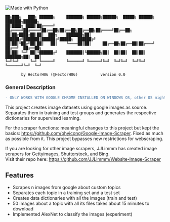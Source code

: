 ![Made with Python](https://forthebadge.com/images/badges/made-with-python.svg)

```ascii
██╗███╗   ███╗ ██████╗     ███████╗ ██████╗██████╗  █████╗ ██████╗ ███████╗██████╗ 
██║████╗ ████║██╔════╝     ██╔════╝██╔════╝██╔══██╗██╔══██╗██╔══██╗██╔════╝██╔══██╗
██║██╔████╔██║██║  ███╗    ███████╗██║     ██████╔╝███████║██████╔╝█████╗  ██████╔╝
██║██║╚██╔╝██║██║   ██║    ╚════██║██║     ██╔══██╗██╔══██║██╔═══╝ ██╔══╝  ██╔══██╗
██║██║ ╚═╝ ██║╚██████╔╝    ███████║╚██████╗██║  ██║██║  ██║██║     ███████╗██║  ██║
╚═╝╚═╝     ╚═╝ ╚═════╝     ╚══════╝ ╚═════╝╚═╝  ╚═╝╚═╝  ╚═╝╚═╝     ╚══════╝╚═╝  ╚═╝

       by HectorH06 (@HectorH06)          version 0.0
```

### General Description

```diff
- ONLY WORKS WITH GOOGLE CHROME INSTALLED ON WINDOWS OS, other OS might not be supported even if the webdriver version is changed
```

This project creates image datasets using google images as source. Separates them in training and test groups and generates the respective dictionaries for supervised learning.

For the scraper functions: meaningful changes to this project but kept the basics: https://github.com/ohyicong/Google-Image-Scraper. Fixed as much as possible from it.
This project bypasses new restrictions for webscraping.

If you are looking for other image scrapers, JJLimmm has created image scrapers for Gettyimages, Shutterstock, and Bing. <br>
Visit their repo here: https://github.com/JJLimmm/Website-Image-Scraper

## Features

- Scrapes n images from google about custom topics
- Separates each topic in a training set and a test set
- Creates data dictionaries with all the images (train and test)
- 50 images about a topic with all its files takes about 15 minutes to download
- Implemented AlexNet to classify the images (experiment)